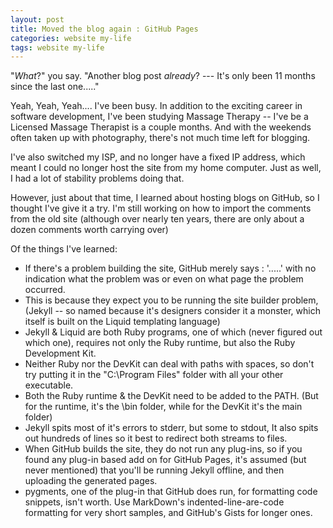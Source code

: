 ```yaml
---
layout: post
title: Moved the blog again : GitHub Pages
categories: website my-life
tags: website my-life
---
```

"*What*?" you say.  "Another blog post *already*? --- It's only been 11 months since the last one....."

Yeah, Yeah, Yeah.... I've been busy.  In addition to the exciting career in software development, I've been studying Massage Therapy -- I've be a Licensed Massage Therapist is a couple months.   And with the weekends often taken up with photography, there's not much time left for blogging.

I've also switched my ISP, and no longer have a fixed IP address, which meant I could no longer host the site from my home computer.  Just as well, I had a lot of stability problems doing that.

However, just about that time, I learned about hosting blogs on GitHub, so I thought I've give it a try.  I'm still working on how to import the comments from the old site (although over nearly ten years, there are only about a dozen comments worth carrying over)

Of the things I've learned:

 - If there's a problem building the site, GitHub merely says : '.....'  with no indication what the problem was or even on what page the problem occurred.
 - This is because they expect you to be running the site builder problem, (Jekyll -- so named because it's designers consider it a monster, which itself is built on the Liquid templating language)
 - Jekyll & Liquid are both Ruby programs, one of which (never figured out which one), requires not only the Ruby runtime, but also the Ruby Development Kit.
 - Neither Ruby nor the DevKit can deal with paths with spaces, so don't try putting it in the "C:\Program Files" folder with all your other executable.
 - Both the Ruby runtime & the DevKit need to be added to the PATH.  (But for the runtime, it's the \bin folder, while for the DevKit it's the main folder)
 - Jekyll spits most of it's errors to stderr, but some to stdout, It also spits out hundreds of lines so it best to redirect both streams to files.
 - When GitHub builds the site, they do not run any plug-ins, so if you found any plug-in based add on for GitHub Pages, it's assumed (but never mentioned) that you'll be running Jekyll offline, and then uploading the generated pages.
 - pygments, one of the plug-in that GitHub does run, for formatting code snippets, isn't worth.  Use MarkDown's indented-line-are-code formatting for very short samples, and GitHub's Gists for longer ones.
 


